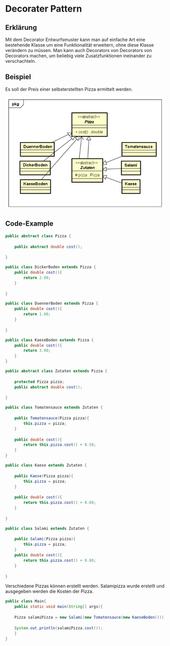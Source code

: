 # Decorater Pattern

## Erklärung

Mit dem Decorator Entwurfsmuster kann man auf einfache Art eine bestehende Klasse um eine Funktionalität erweitern, ohne diese Klasse verändern zu müssen. Man kann auch Decorators von Decorators von Decorators machen, um beliebig viele Zusatzfunktionen ineinander zu verschachteln.

## Beispiel

Es soll der Preis einer selbsterstellten Pizza ermittelt werden.

![Decorator UML-Diagramm](Decorator_UML.png "DecoratorPattern")

## Code-Example

```Java
public abstract class Pizza {

	public abstract double cost();

}
```

```java
public class DickerBoden extends Pizza {
	public double cost(){
		return 2.00;
	}

}
```

```java
public class DuennerBoden extends Pizza {
	public double cost(){
		return 1.00;
	}

}
```

```java
public class KaeseBoden extends Pizza {
	public double cost(){
		return 3.00;
	}
}
```

```java
public abstract class Zutaten extends Pizza {

	protected Pizza pizza;
	public abstract double cost();
	
}
```

```java
public class Tomatensauce extends Zutaten {

	public Tomatensauce(Pizza pizza){
		this.pizza = pizza;
	}

	public double cost(){
		return this.pizza.cost() + 0.50;
	}
}
```

```java
public class Kaese extends Zutaten {

	public Kaese(Pizza pizza){
		this.pizza = pizza;
	}

	public double cost(){
		return this.pizza.cost() + 0.60;
	}

}
```

```java
public class Salami extends Zutaten {

	public Salami(Pizza pizza){
		this.pizza = pizza;
	}
	public double cost(){
		return this.pizza.cost() + 0.80;
	}

}
```

Verschiedene Pizzas können erstellt werden. Salamipizza wurde erstellt und ausgegeben werden die Kosten der Pizza.

```java
public class Main{
	public static void main(String[] args){
	
	Pizza salamiPizza = new Salami(new Tomatensauce(new KaeseBoden()));
	
	System.out.println(salamiPizza.cost());
	}
}
